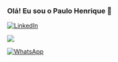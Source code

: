 ### Olá! Eu sou o Paulo Henrique 👋

[![LinkedIn](https://img.shields.io/badge/LinkedIn-0077B5?style=for-the-badge&logo=linkedin&logoColor=white)](https://www.linkedin.com/in/paulo-henrique-trentin-641425341/)

<a href="mailto:paulotrentinctt@gmail.com?"><img src="https://img.shields.io/badge/gmail-%23DD0031.svg?&style=for-the-badge&logo=gmail&logoColor=white"/></a>

[![WhatsApp](https://img.shields.io/badge/WhatsApp-25D366?style=for-the-badge&logo=whatsapp&logoColor=white)](https://w.app/nO2EDt)

